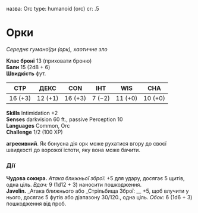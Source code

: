 назва: Orc type: humanoid (orc) cr: .5

# Орки
_Середнє гуманоїди (орк), хаотичне зло_

**Клас броні** 13 (приховати броню)    
**Бали** 15 (2d8 + 6)    
**Швидкість** фут.

| СТР     | ДЕКС    | CON     | ІНТ    | WIS     | CHA     |
| ------- | ------- | ------- | ------ | ------- | ------- |
| 16 (+3) | 12 (+1) | 16 (+3) | 7 (−2) | 11 (+0) | 10 (+0) |

**Skills** Intimidation +2    
**Senses** darkvision 60 ft., passive Perception 10    
**Languages** Common, Orc    
**Challenge** 1/2 (100 XP)

**агресивний**. Як бонусна дія орк може рухатися вгору до своєї швидкості до ворожої істоти, яку вона може бачити.

### Дії
**Чудова сокира.** _Атака ближньої зброї:_ +5 для удару, досягає 5 щитів, одна ціль. _Вдач:_ 9 (1d12 + 3) наносити пошкодження.    
**Javelin.** _Атака ближнього або _Стрільбища Зброї: __ +5, щоб влучити у нього, досягає 5 футів або діапазону 30/120., одна ціль. _Обок:_ 6 (1d6 + 3) пошкодження від проб.
